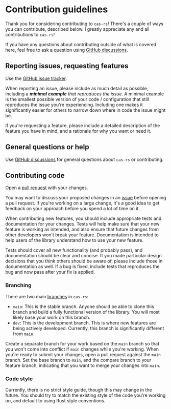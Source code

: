 # Contribution guidelines

Thank you for considering contributing to `cas-rs`! There's a couple of ways you
can contribute, described below. I greatly appreciate any and all contributions
to `cas-rs`!

If you have any questions about contributing outside of what is covered here,
feel free to ask a question using
[GitHub discussions](https://github.com/ElectrifyPro/cas-rs/discussions).

## Reporting issues, requesting features

Use the [GitHub issue tracker](https://github.com/ElectrifyPro/cas-rs/issues).

When reporting an issue, please include as much detail as possible, including a
_**minimal example** that reproduces the issue_. A minimal example is the
smallest possible version of your code / configuration that still reproduces the
issue you're experiencing. Including one makes it significantly easier for
others to narrow down where in code the issue might be.

If you're requesting a feature, please include a detailed description of the
feature you have in mind, and a rationale for why you want or need it.

## General questions or help

Use [GitHub discussions](https://github.com/ElectrifyPro/cas-rs/discussions) for
general questions about `cas-rs` or contributing.

## Contributing code

Open a [pull request](https://github.com/ElectrifyPro/cas-rs/pulls) with your
changes.

You may want to discuss your proposed changes in an
[issue](#reporting-issues-requesting-features) before opening a pull request. If
you're working on a large change, it's a good idea to get feedback on your
approach before you spend a lot of time on it.

When contributing new features, you should include appropriate tests and
documentation for your changes. Tests will help make sure that your new feature
is working as intended, and also ensure that future changes from other
developers won't break your feature. Documentation is intended to help users of
the library understand how to use your new feature.

Tests should cover all new functionality (and probably pass), and documentation
should be clear and concise. If you made particular design decisions that you
think others should be aware of, please include those in documentation as well.
If a bug is fixed, include tests that reproduces the bug and now pass after your
fix is applied.

### Branching

There are two main
[branches](https://docs.github.com/en/pull-requests/collaborating-with-pull-requests/proposing-changes-to-your-work-with-pull-requests/about-branches)
in `cas-rs`:

- `main`: This is the stable branch. Anyone should be able to clone this branch
  and build a fully functional version of the library. You will most likely base
  your work on this branch.
- `dev`: This is the development branch. This is where new features are being
  actively developed. Currently, this branch is significantly different from
  `main`.

Create a separate branch for your work based on the `main` branch so that you
won't come into conflict if `main` changes while you're working. When you're
ready to submit your changes, open a pull request against the `main` branch. Set
the base branch to `main`, and the compare branch to your feature branch,
indicating that you want to merge your changes into `main`.

### Code style

Currently, there is no strict style guide, though this may change in the future.
You should try to match the existing style of the code you're working on, and
default to using Rust style conventions.
